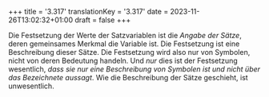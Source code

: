 +++
title = '3.317'
translationKey = '3.317'
date = 2023-11-26T13:02:32+01:00
draft = false
+++

Die Festsetzung der Werte der Satzvariablen ist die <em class="germph">Angabe der Sätze</em>, deren gemeinsames Merkmal die Variable ist.
Die Festsetzung ist eine Beschreibung dieser Sätze.
Die Festsetzung wird also nur von Symbolen, nicht von deren Bedeutung handeln.
Und <em class="germph">nur</em> dies ist der Festsetzung wesentlich, <em class="germph">dass sie nur eine Beschreibung von Symbolen ist und nicht über das Bezeichnete aussagt</em>.
Wie die Beschreibung der Sätze geschieht, ist unwesentlich.
